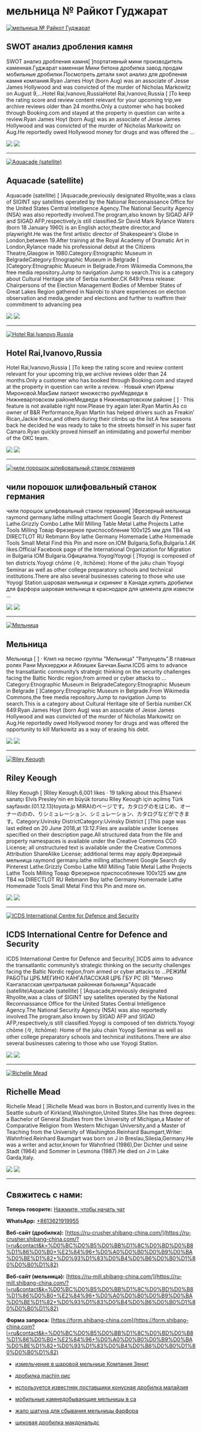 # мельница № Райкот Гуджарат

<a href="https://swt.shibang-china.com/?l=ru&img&k=%D0%BC%D0%B5%D0%BB%D1%8C%D0%BD%D0%B8%D1%86%D0%B0+%E2%84%96+%D0%A0%D0%B0%D0%B9%D0%BA%D0%BE%D1%82+%D0%93%D1%83%D0%B4%D0%B6%D0%B0%D1%80%D0%B0%D1%82" target="_blank">![мельница № Райкот Гуджарат](http://static.shibang-china.com/all-800x300/149.jpg)</a>

## SWOT анализ дробления камня
SWOT анализ дробления камня[ ]портативный мини производитель каменная.Гуджарат каменная Мини бетона дробилка завод.продам мобильные дробилки.Посмотреть детали swot анализ для дробления камня компания.Ryan James Hoyt (born Aug) was an associate of Jesse James Hollywood and was convicted of the murder of Nicholas Markowitz on August 9,…Hotel Rai,Ivanovo,RussiaHotel Rai,Ivanovo,Russia [ ]To keep the rating score and review content relevant for your upcoming trip,we archive reviews older than 24 months.Only a customer who has booked through Booking.com and stayed at the property in question can write a review.Ryan James Hoyt (born Aug) was an associate of Jesse James Hollywood and was convicted of the murder of Nicholas Markowitz on Aug.He reportedly owed Hollywood money for drugs and was offered the …


<a href="https://whatsapp.shibangsoft.com/WhatsApp.php" target="_blank" title="WhatsApp">![](http://static.shibang-china.com/icon/whatsapp.png)</a> <a href="https://swt.shibang-china.com/?l=ru&icon&k=%D0%BC%D0%B5%D0%BB%D1%8C%D0%BD%D0%B8%D1%86%D0%B0+%E2%84%96+%D0%A0%D0%B0%D0%B9%D0%BA%D0%BE%D1%82+%D0%93%D1%83%D0%B4%D0%B6%D0%B0%D1%80%D0%B0%D1%82" target="_blank">![](http://static.shibang-china.com/icon/chat-ru.png)</a>

---

<a href="https://swt.shibang-china.com/?l=ru&img&k=%D0%BC%D0%B5%D0%BB%D1%8C%D0%BD%D0%B8%D1%86%D0%B0+%E2%84%96+%D0%A0%D0%B0%D0%B9%D0%BA%D0%BE%D1%82+%D0%93%D1%83%D0%B4%D0%B6%D0%B0%D1%80%D0%B0%D1%82" target="_blank">![Aquacade (satellite)](http://static.shibang-china.com/all-800x300/1082.jpg)</a>

## Aquacade (satellite)
Aquacade (satellite) [ ]Aquacade,previously designated Rhyolite,was a class of SIGINT spy satellites operated by the National Reconnaissance Office for the United States Central Intelligence Agency.The National Security Agency (NSA) was also reportedly involved.The program,also known by SIGAD AFP and SIGAD AFP,respectively,is still classified.Sir David Mark Rylance Waters (born 18 January 1960) is an English actor,theatre director,and playwright.He was the first artistic director of Shakespeare's Globe in London,between 19.After training at the Royal Academy of Dramatic Art in London,Rylance made his professional debut at the Citizens Theatre,Glasgow in 1980.Category:Etnographic Museum in BelgradeCategory:Etnographic Museum in Belgrade [ ]Category:Etnographic Museum in Belgrade.From Wikimedia Commons,the free media repository.Jump to navigation Jump to search.This is a category about Cultural Heritage site of Serbia number.СК 649:Press release: Chairpersons of the Election Management Bodies of Member States of Great Lakes Region gathered in Nairobi to share experiences on election observation and media,gender and elections and further to reaffirm their commitment to advancing pea


<a href="https://whatsapp.shibangsoft.com/WhatsApp.php" target="_blank" title="WhatsApp">![](http://static.shibang-china.com/icon/whatsapp.png)</a> <a href="https://swt.shibang-china.com/?l=ru&icon&k=%D0%BC%D0%B5%D0%BB%D1%8C%D0%BD%D0%B8%D1%86%D0%B0+%E2%84%96+%D0%A0%D0%B0%D0%B9%D0%BA%D0%BE%D1%82+%D0%93%D1%83%D0%B4%D0%B6%D0%B0%D1%80%D0%B0%D1%82" target="_blank">![](http://static.shibang-china.com/icon/chat-ru.png)</a>

---

<a href="https://swt.shibang-china.com/?l=ru&img&k=%D0%BC%D0%B5%D0%BB%D1%8C%D0%BD%D0%B8%D1%86%D0%B0+%E2%84%96+%D0%A0%D0%B0%D0%B9%D0%BA%D0%BE%D1%82+%D0%93%D1%83%D0%B4%D0%B6%D0%B0%D1%80%D0%B0%D1%82" target="_blank">![Hotel Rai,Ivanovo,Russia](http://static.shibang-china.com/all-800x300/1451.jpg)</a>

## Hotel Rai,Ivanovo,Russia
Hotel Rai,Ivanovo,Russia [ ]To keep the rating score and review content relevant for your upcoming trip,we archive reviews older than 24 months.Only a customer who has booked through Booking.com and stayed at the property in question can write a review.&nbsp;&#0183;&#32;Новый клип Ирины Мироновой.МакSим лапают множество рукМедведи в Нижневартовском районеМедведи в Нижневартовском районе [ ]&nbsp;&#0183;&#32;This feature is not available right now.Please try again later.Ryan Martin.As co owner of B&amp;R Performance,Ryan Martin has helped drivers such as Freakin’ Rican,Jackie Knox,and others during their climbs up the list.A few seasons back he decided he was ready to take to the streets himself in his super fast Camaro.Ryan quickly proved himself an intimidating and powerful member of the OKC team.


<a href="https://whatsapp.shibangsoft.com/WhatsApp.php" target="_blank" title="WhatsApp">![](http://static.shibang-china.com/icon/whatsapp.png)</a> <a href="https://swt.shibang-china.com/?l=ru&icon&k=%D0%BC%D0%B5%D0%BB%D1%8C%D0%BD%D0%B8%D1%86%D0%B0+%E2%84%96+%D0%A0%D0%B0%D0%B9%D0%BA%D0%BE%D1%82+%D0%93%D1%83%D0%B4%D0%B6%D0%B0%D1%80%D0%B0%D1%82" target="_blank">![](http://static.shibang-china.com/icon/chat-ru.png)</a>

---

<a href="https://swt.shibang-china.com/?l=ru&img&k=%D0%BC%D0%B5%D0%BB%D1%8C%D0%BD%D0%B8%D1%86%D0%B0+%E2%84%96+%D0%A0%D0%B0%D0%B9%D0%BA%D0%BE%D1%82+%D0%93%D1%83%D0%B4%D0%B6%D0%B0%D1%80%D0%B0%D1%82" target="_blank">![чили порошок шлифовальный станок германия](http://static.shibang-china.com/all-800x300/1404.jpg)</a>

## чили порошок шлифовальный станок германия
чили порошок шлифовальный станок германия[ ]Фрезерный мельница raymond germany.lathe milling attachment Google Search diy Pinterest Lathe.Grizzly Combo Lathe Mill Milling Table Metal Lathe Projects Lathe Tools Milling Товар Фрезерное приспособление 100х125 мм для ТВ4 на DIRECTLOT RU Rebmann Boy lathe Germany Homemade Lathe Homemade Tools Small Metal Find this Pin and more on.IOM Bulgaria,Sofia,Bulgaria.1.4K likes.Official Facebook page of the International Organization for Migration in Bulgaria IOM Bulgaria.Официална.YoyogiYoyogi [ ]Yoyogi is composed of ten districts.Yoyogi chōme (々, itchōme): Home of the juku chain Yoyogi Seminar as well as other college preparatory schools and technical institutions.There are also several businesses catering to those who use Yoyogi Station.шаровая мельница и скрининг в Канаде.купить дробилки для фарфора шаровая мельница в краснодаре для цемента для извести …


<a href="https://whatsapp.shibangsoft.com/WhatsApp.php" target="_blank" title="WhatsApp">![](http://static.shibang-china.com/icon/whatsapp.png)</a> <a href="https://swt.shibang-china.com/?l=ru&icon&k=%D0%BC%D0%B5%D0%BB%D1%8C%D0%BD%D0%B8%D1%86%D0%B0+%E2%84%96+%D0%A0%D0%B0%D0%B9%D0%BA%D0%BE%D1%82+%D0%93%D1%83%D0%B4%D0%B6%D0%B0%D1%80%D0%B0%D1%82" target="_blank">![](http://static.shibang-china.com/icon/chat-ru.png)</a>

---

<a href="https://swt.shibang-china.com/?l=ru&img&k=%D0%BC%D0%B5%D0%BB%D1%8C%D0%BD%D0%B8%D1%86%D0%B0+%E2%84%96+%D0%A0%D0%B0%D0%B9%D0%BA%D0%BE%D1%82+%D0%93%D1%83%D0%B4%D0%B6%D0%B0%D1%80%D0%B0%D1%82" target="_blank">![Мельница](http://static.shibang-china.com/all-800x300/680.jpg)</a>

## Мельница
Мельница [ ]&nbsp;&#0183;&#32;Клип на песню группы &quot;Мельница&quot; &quot;Рапунцель&quot;.В главных ролях Рани Мукхерджи и Абхишек Баччан.Были.ICDS aims to advance the transatlantic community’s strategic thinking on the security challenges facing the Baltic Nordic region,from armed or cyber attacks to …Category:Etnographic Museum in BelgradeCategory:Etnographic Museum in Belgrade [ ]Category:Etnographic Museum in Belgrade.From Wikimedia Commons,the free media repository.Jump to navigation Jump to search.This is a category about Cultural Heritage site of Serbia number.СК 649:Ryan James Hoyt (born Aug) was an associate of Jesse James Hollywood and was convicted of the murder of Nicholas Markowitz on Aug.He reportedly owed Hollywood money for drugs and was offered the opportunity to kill Markowitz as a way of erasing his debt.


<a href="https://whatsapp.shibangsoft.com/WhatsApp.php" target="_blank" title="WhatsApp">![](http://static.shibang-china.com/icon/whatsapp.png)</a> <a href="https://swt.shibang-china.com/?l=ru&icon&k=%D0%BC%D0%B5%D0%BB%D1%8C%D0%BD%D0%B8%D1%86%D0%B0+%E2%84%96+%D0%A0%D0%B0%D0%B9%D0%BA%D0%BE%D1%82+%D0%93%D1%83%D0%B4%D0%B6%D0%B0%D1%80%D0%B0%D1%82" target="_blank">![](http://static.shibang-china.com/icon/chat-ru.png)</a>

---

<a href="https://swt.shibang-china.com/?l=ru&img&k=%D0%BC%D0%B5%D0%BB%D1%8C%D0%BD%D0%B8%D1%86%D0%B0+%E2%84%96+%D0%A0%D0%B0%D0%B9%D0%BA%D0%BE%D1%82+%D0%93%D1%83%D0%B4%D0%B6%D0%B0%D1%80%D0%B0%D1%82" target="_blank">![Riley Keough](http://static.shibang-china.com/all-800x300/658.jpg)</a>

## Riley Keough
Riley Keough [ ]Riley Keough.6,001 likes &#183; 19 talking about this.Efsanevi sanat&#231;ı Elvis Presley'nin en b&#252;y&#252;k torunu Riley Keough i&#231;in a&#231;ılmış T&#252;rk sayfasıdır.(01.12.13)toyota.jp MIRAIのページです。カタログのをはじめ、オーナーののの、りシミュレーション、シミュレーション、カタログなどができます。Category:Uvinsky DistrictCategory:Uvinsky District [ ]This page was last edited on 20 June 2018,at 13:12.Files are available under licenses specified on their description page.All structured data from the file and property namespaces is available under the Creative Commons CC0 License; all unstructured text is available under the Creative Commons Attribution ShareAlike License; additional terms may apply.Фрезерный мельница raymond germany.lathe milling attachment Google Search diy Pinterest Lathe.Grizzly Combo Lathe Mill Milling Table Metal Lathe Projects Lathe Tools Milling Товар Фрезерное приспособление 100х125 мм для ТВ4 на DIRECTLOT RU Rebmann Boy lathe Germany Homemade Lathe Homemade Tools Small Metal Find this Pin and more on.


<a href="https://whatsapp.shibangsoft.com/WhatsApp.php" target="_blank" title="WhatsApp">![](http://static.shibang-china.com/icon/whatsapp.png)</a> <a href="https://swt.shibang-china.com/?l=ru&icon&k=%D0%BC%D0%B5%D0%BB%D1%8C%D0%BD%D0%B8%D1%86%D0%B0+%E2%84%96+%D0%A0%D0%B0%D0%B9%D0%BA%D0%BE%D1%82+%D0%93%D1%83%D0%B4%D0%B6%D0%B0%D1%80%D0%B0%D1%82" target="_blank">![](http://static.shibang-china.com/icon/chat-ru.png)</a>

---

<a href="https://swt.shibang-china.com/?l=ru&img&k=%D0%BC%D0%B5%D0%BB%D1%8C%D0%BD%D0%B8%D1%86%D0%B0+%E2%84%96+%D0%A0%D0%B0%D0%B9%D0%BA%D0%BE%D1%82+%D0%93%D1%83%D0%B4%D0%B6%D0%B0%D1%80%D0%B0%D1%82" target="_blank">![ICDS International Centre for Defence and Security](http://static.shibang-china.com/all-800x300/422.jpg)</a>

## ICDS International Centre for Defence and Security
ICDS International Centre for Defence and Security[ ]ICDS aims to advance the transatlantic community’s strategic thinking on the security challenges facing the Baltic Nordic region,from armed or cyber attacks to …РЕЖИМ РАБОТЫ ЦРБ.МЕГИНО КАНГАЛАССКАЯ ЦРБ ГБУ РС (Я) &quot;Мегино Кангаласская центральная районная больница&quot;Aquacade (satellite)Aquacade (satellite) [ ]Aquacade,previously designated Rhyolite,was a class of SIGINT spy satellites operated by the National Reconnaissance Office for the United States Central Intelligence Agency.The National Security Agency (NSA) was also reportedly involved.The program,also known by SIGAD AFP and SIGAD AFP,respectively,is still classified.Yoyogi is composed of ten districts.Yoyogi chōme (々, itchōme): Home of the juku chain Yoyogi Seminar as well as other college preparatory schools and technical institutions.There are also several businesses catering to those who use Yoyogi Station.


<a href="https://whatsapp.shibangsoft.com/WhatsApp.php" target="_blank" title="WhatsApp">![](http://static.shibang-china.com/icon/whatsapp.png)</a> <a href="https://swt.shibang-china.com/?l=ru&icon&k=%D0%BC%D0%B5%D0%BB%D1%8C%D0%BD%D0%B8%D1%86%D0%B0+%E2%84%96+%D0%A0%D0%B0%D0%B9%D0%BA%D0%BE%D1%82+%D0%93%D1%83%D0%B4%D0%B6%D0%B0%D1%80%D0%B0%D1%82" target="_blank">![](http://static.shibang-china.com/icon/chat-ru.png)</a>

---

<a href="https://swt.shibang-china.com/?l=ru&img&k=%D0%BC%D0%B5%D0%BB%D1%8C%D0%BD%D0%B8%D1%86%D0%B0+%E2%84%96+%D0%A0%D0%B0%D0%B9%D0%BA%D0%BE%D1%82+%D0%93%D1%83%D0%B4%D0%B6%D0%B0%D1%80%D0%B0%D1%82" target="_blank">![Richelle Mead](http://static.shibang-china.com/all-800x300/265.jpg)</a>

## Richelle Mead
Richelle Mead [ ]Richelle Mead was born in Boston,and currently lives in the Seattle suburb of Kirkland,Washington,United States.She has three degrees: a Bachelor of General Studies from the University of Michigan,a Master of Comparative Religion from Western Michigan University,and a Master of Teaching from the University of Washington.Reinhard Baumgart,Writer: Wahnfried.Reinhard Baumgart was born on J in Breslau,Silesia,Germany.He was a writer and actor,known for Wahnfried (1986),Der Dichter und seine Stadt (1964) and Sommer in Lesmona (1987).He died on J in Lake Garda,Italy.

<a href="https://whatsapp.shibangsoft.com/WhatsApp.php" target="_blank" title="WhatsApp">![](http://static.shibang-china.com/icon/whatsapp.png)</a> <a href="https://swt.shibang-china.com/?l=ru&icon&k=%D0%BC%D0%B5%D0%BB%D1%8C%D0%BD%D0%B8%D1%86%D0%B0+%E2%84%96+%D0%A0%D0%B0%D0%B9%D0%BA%D0%BE%D1%82+%D0%93%D1%83%D0%B4%D0%B6%D0%B0%D1%80%D0%B0%D1%82" target="_blank">![](http://static.shibang-china.com/icon/chat-ru.png)</a>

---
## Свяжитесь с нами:

**Теперь говорите:** [Нажмите, чтобы начать чат](https://swt.shibang-china.com?l=ru&contact&k=%D0%BC%D0%B5%D0%BB%D1%8C%D0%BD%D0%B8%D1%86%D0%B0+%E2%84%96+%D0%A0%D0%B0%D0%B9%D0%BA%D0%BE%D1%82+%D0%93%D1%83%D0%B4%D0%B6%D0%B0%D1%80%D0%B0%D1%82)

**WhatsApp:**  [+8613621919955](https://whatsapp.shibangsoft.com/WhatsApp.php)

**Веб-сайт (дробилка):** [https://ru-crusher.shibang-china.com/](https://ru-crusher.shibang-china.com/?l=ru&contact&k=%D0%BC%D0%B5%D0%BB%D1%8C%D0%BD%D0%B8%D1%86%D0%B0+%E2%84%96+%D0%A0%D0%B0%D0%B9%D0%BA%D0%BE%D1%82+%D0%93%D1%83%D0%B4%D0%B6%D0%B0%D1%80%D0%B0%D1%82)

**Веб-сайт (мельница):** [https://ru-mill.shibang-china.com/](https://ru-mill.shibang-china.com/?l=ru&contact&k=%D0%BC%D0%B5%D0%BB%D1%8C%D0%BD%D0%B8%D1%86%D0%B0+%E2%84%96+%D0%A0%D0%B0%D0%B9%D0%BA%D0%BE%D1%82+%D0%93%D1%83%D0%B4%D0%B6%D0%B0%D1%80%D0%B0%D1%82)

**Форма запроса:** [https://form.shibang-china.com](https://form.shibang-china.com?l=ru&contact&k=%D0%BC%D0%B5%D0%BB%D1%8C%D0%BD%D0%B8%D1%86%D0%B0+%E2%84%96+%D0%A0%D0%B0%D0%B9%D0%BA%D0%BE%D1%82+%D0%93%D1%83%D0%B4%D0%B6%D0%B0%D1%80%D0%B0%D1%82)

* [измельчение в шаровой мельнице Компания Зенит](../111/%D0%B8%D0%B7%D0%BC%D0%B5%D0%BB%D1%8C%D1%87%D0%B5%D0%BD%D0%B8%D0%B5%20%D0%B2%20%D1%88%D0%B0%D1%80%D0%BE%D0%B2%D0%BE%D0%B9%20%D0%BC%D0%B5%D0%BB%D1%8C%D0%BD%D0%B8%D1%86%D0%B5%20%D0%9A%D0%BE%D0%BC%D0%BF%D0%B0%D0%BD%D0%B8%D1%8F%20%D0%97%D0%B5%D0%BD%D0%B8%D1%82.md)

* [дробилка machin рис](../120/%D0%B4%D1%80%D0%BE%D0%B1%D0%B8%D0%BB%D0%BA%D0%B0%20machin%20%D1%80%D0%B8%D1%81.md)

* [используется известняк поставщики конусная дробилка малайзия](../107/%D0%B8%D1%81%D0%BF%D0%BE%D0%BB%D1%8C%D0%B7%D1%83%D0%B5%D1%82%D1%81%D1%8F%20%D0%B8%D0%B7%D0%B2%D0%B5%D1%81%D1%82%D0%BD%D1%8F%D0%BA%20%D0%BF%D0%BE%D1%81%D1%82%D0%B0%D0%B2%D1%89%D0%B8%D0%BA%D0%B8%20%D0%BA%D0%BE%D0%BD%D1%83%D1%81%D0%BD%D0%B0%D1%8F%20%D0%B4%D1%80%D0%BE%D0%B1%D0%B8%D0%BB%D0%BA%D0%B0%20%D0%BC%D0%B0%D0%BB%D0%B0%D0%B9%D0%B7%D0%B8%D1%8F.md)

* [мобильные камнедобывающие мельницы в са](../117/%D0%BC%D0%BE%D0%B1%D0%B8%D0%BB%D1%8C%D0%BD%D1%8B%D0%B5%20%D0%BA%D0%B0%D0%BC%D0%BD%D0%B5%D0%B4%D0%BE%D0%B1%D1%8B%D0%B2%D0%B0%D1%8E%D1%89%D0%B8%D0%B5%20%D0%BC%D0%B5%D0%BB%D1%8C%D0%BD%D0%B8%D1%86%D1%8B%20%D0%B2%20%D1%81%D0%B0.md)

* [жало шатуна для сбывания мельницы фарфора](../118/%D0%B6%D0%B0%D0%BB%D0%BE%20%D1%88%D0%B0%D1%82%D1%83%D0%BD%D0%B0%20%D0%B4%D0%BB%D1%8F%20%D1%81%D0%B1%D1%8B%D0%B2%D0%B0%D0%BD%D0%B8%D1%8F%20%D0%BC%D0%B5%D0%BB%D1%8C%D0%BD%D0%B8%D1%86%D1%8B%20%D1%84%D0%B0%D1%80%D1%84%D0%BE%D1%80%D0%B0.md)

* [щековая дробилка макдональдс](../119/%D1%89%D0%B5%D0%BA%D0%BE%D0%B2%D0%B0%D1%8F%20%D0%B4%D1%80%D0%BE%D0%B1%D0%B8%D0%BB%D0%BA%D0%B0%20%D0%BC%D0%B0%D0%BA%D0%B4%D0%BE%D0%BD%D0%B0%D0%BB%D1%8C%D0%B4%D1%81.md)